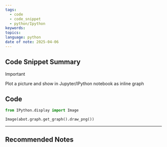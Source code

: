 ```yaml
---
tags:
  - code
  - code_snippet
  - python/Ipython
keywords: 
topics: 
language: python
date of note: 2025-04-06
---
```


## Code Snippet Summary

>[!important]
>Plot a picture and show in Jupyter/IPython notebook as inline graph


## Code

```python
from IPython.display import Image

Image(abot.graph.get_graph().draw_png())
```




-----------
##  Recommended Notes

